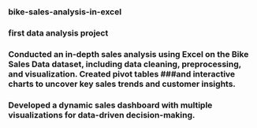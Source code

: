 ### bike-sales-analysis-in-excel
### first data analysis project
###	Conducted an in-depth sales analysis using Excel on the Bike Sales Data dataset, including data cleaning, preprocessing, and visualization. Created pivot tables ###and interactive charts to uncover key sales trends and customer insights.
###	Developed a dynamic sales dashboard with multiple visualizations for data-driven decision-making.
